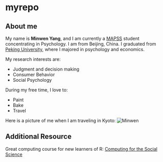 # myrepo

## About me
My name is **Minwen Yang**, and I am currently a [MAPSS]() student concentrating in Psychology. I am from Beijing, China. I graduated from [Peking University](http://english.pku.edu.cn/), where I majored in psychology and economics. 

My research interests are:
* Judgment and decision making
* Consumer Behavior
* Social Psychology

During my free time, I love to:
* Paint
* Bake
* Travel

Here is a picture of me when I am traveling in Kyoto:
![Minwen](/Users/wendyyang/Desktop/GitHub/myrepo/IMG_6495.png)

## Additional Resource
Great computing course for new learners of R: [Computing for the Social Science](https://cfss.uchicago.edu/)

